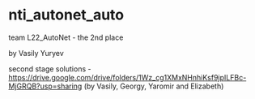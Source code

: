 # nti_autonet_auto

team L22_AutoNet - the 2nd place

by Vasily Yuryev

second stage solutions - https://drive.google.com/drive/folders/1Wz_cg1XMxNHnhiKsf9jpILFBc-MjGRQB?usp=sharing 
(by Vasily, Georgy, Yaromir and Elizabeth)

